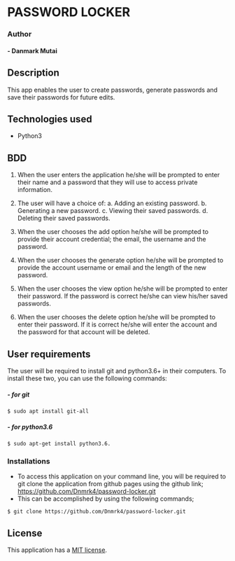 # PASSWORD LOCKER

### Author

#### - Danmark Mutai

## Description

This app enables the user to create passwords, generate passwords and save their passwords for future edits.

## Technologies used

- Python3

## BDD

1. When the user enters the application he/she will be prompted to enter their name and a password that they will use to access private information.

2. The user will have a choice of:
    a. Adding an existing password.
    b. Generating a new password.
    c. Viewing their saved passwords.
    d. Deleting their saved passwords.

3. When the user chooses the add option he/she will be prompted to provide their account credential; the email, the username and the password.

4. When the user chooses the generate option he/she will be prompted to provide the account username or email and the length of the new password.

5. When the user chooses the view option he/she will be prompted to enter their password. If the password is correct he/she can view his/her saved passwords.

6. When the user chooses the delete option he/she will be prompted to enter their password. If it is correct he/she will enter the account and the password for that account will be deleted.

## User requirements

The user will be required to install git and python3.6+ in their computers. To install these two, you can use the following commands:

##### - for git
```
$ sudo apt install git-all
```

##### - for python3.6
```
$ sudo apt-get install python3.6.
```

### Installations
- To access this application on your command line, you will be required to git clone the application from github pages using the github link; https://github.com/Dnmrk4/password-locker.git
- This can be accomplished by using the following commands;
```
$ git clone https://github.com/Dnmrk4/password-locker.git
```

## License

This application has a [MIT license](/LICENSE).